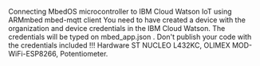 Connecting MbedOS microcontroller to IBM Cloud Watson IoT 
using ARMmbed mbed-mqtt client
You need to have created a device with the organization and device credentials
in the IBM Cloud Watson. The credentials will be typed on mbed_app.json .
Don't publish your code with the credentials included !!!
Hardware
ST NUCLEO L432KC, OLIMEX MOD-WiFi-ESP8266, Potentiometer.